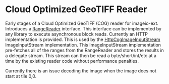 # Cloud Optimized GeoTIFF Reader 

Early stages of a Cloud Optimized GeoTIFF (COG) reader for imageio-ext.  Introduces a 
[RangeReader](./src/main/java/it/geosolutions/imageioimpl/plugins/tiff/RangeReader.java) interface.  This interface can 
be implemented by any library to execute asynchronous block reads.  Currently an HTTP implementation is provided.  This 
is used by the 
[HttpCogImageInputStream](./src/main/java/it/geosolutions/imageioimpl/plugins/tiff/HttpCogImageInputStream.java)
ImageInputStream implementation.  This ImageInputStream implementation pre-fetches all of the ranges from the 
RangeReader and stores the results in a delegate stream.  This stream can then be read a byte/short/int/etc at a time 
by the existing reader code without performance penalties.

Currently there is an issue decoding the image when the image does not start at tile 0,0.   
 


